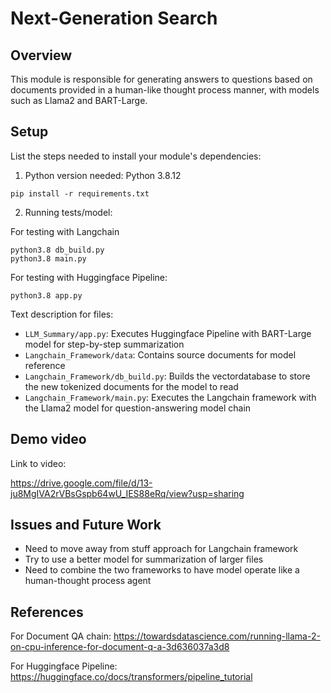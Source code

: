 # Next-Generation Search

## Overview

This module is responsible for generating answers to questions based on documents provided in a human-like thought process manner, with models such as Llama2 and BART-Large.

## Setup

List the steps needed to install your module's dependencies: 

1. Python version needed: Python 3.8.12

```
pip install -r requirements.txt 
```

2. Running tests/model:

For testing with Langchain

```
python3.8 db_build.py
python3.8 main.py
```

For testing with Huggingface Pipeline:
```
python3.8 app.py
```

Text description for files: 
* `LLM_Summary/app.py`: Executes Huggingface Pipeline with BART-Large model for step-by-step summarization
* `Langchain_Framework/data`: Contains source documents for model reference
* `Langchain_Framework/db_build.py`: Builds the vectordatabase to store the new tokenized documents for the model to read
* `Langchain_Framework/main.py`: Executes the Langchain framework with the Llama2 model for question-answering model chain

## Demo video

Link to video: 

https://drive.google.com/file/d/13-ju8MgIVA2rVBsGspb64wU_IES88eRq/view?usp=sharing

## Issues and Future Work
- Need to move away from stuff approach for Langchain framework
- Try to use a better model for summarization of larger files
- Need to combine the two frameworks to have model operate like a human-thought process agent

## References
For Document QA chain: https://towardsdatascience.com/running-llama-2-on-cpu-inference-for-document-q-a-3d636037a3d8

For Huggingface Pipeline: https://huggingface.co/docs/transformers/pipeline_tutorial
